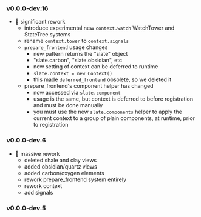 
### v0.0.0-dev.16

-  significant rework
  - introduce experimental new `context.watch` WatchTower and StateTree systems
  - rename `context.tower` to `context.signals`
  - `prepare_frontend` usage changes
    - new pattern returns the "slate" object
    - "slate.carbon", "slate.obsidian", etc
    - now setting of context can be deferred to runtime
    - `slate.context = new Context()`
    - this made `deferred_frontend` obsolete, so we deleted it
  - prepare_frontend's component helper has changed
    - now accessed via `slate.component`
    - usage is the same, but context is deferred to before registration and must be done manually
    - you must use the new `slate.components` helper to apply the current context to a group of plain components, at runtime, prior to registration

### v0.0.0-dev.6

-  massive rework
  - deleted shale and clay views
  - added obsidian/quartz views
  - added carbon/oxygen elements
  - rework prepare_frontend system entirely
  - rework context
  - add signals

### v0.0.0-dev.5

